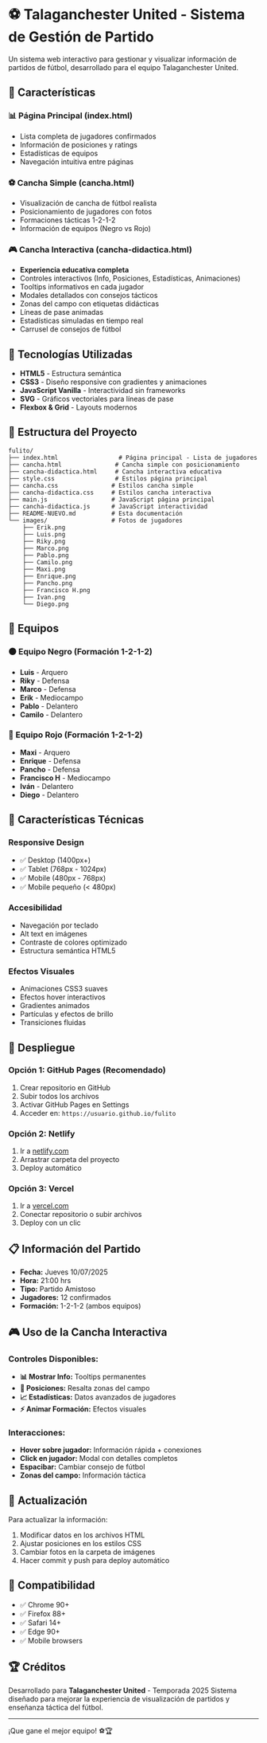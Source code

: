# ⚽ Talaganchester United - Sistema de Gestión de Partido

Un sistema web interactivo para gestionar y visualizar información de partidos de fútbol, desarrollado para el equipo Talaganchester United.

## 🌟 Características

### 📊 Página Principal (index.html)
- Lista completa de jugadores confirmados
- Información de posiciones y ratings
- Estadísticas de equipos
- Navegación intuitiva entre páginas

### ⚽ Cancha Simple (cancha.html)
- Visualización de cancha de fútbol realista
- Posicionamiento de jugadores con fotos
- Formaciones tácticas 1-2-1-2
- Información de equipos (Negro vs Rojo)

### 🎮 Cancha Interactiva (cancha-didactica.html)
- **Experiencia educativa completa**
- Controles interactivos (Info, Posiciones, Estadísticas, Animaciones)
- Tooltips informativos en cada jugador
- Modales detallados con consejos tácticos
- Zonas del campo con etiquetas didácticas
- Líneas de pase animadas
- Estadísticas simuladas en tiempo real
- Carrusel de consejos de fútbol

## 🚀 Tecnologías Utilizadas

- **HTML5** - Estructura semántica
- **CSS3** - Diseño responsive con gradientes y animaciones
- **JavaScript Vanilla** - Interactividad sin frameworks
- **SVG** - Gráficos vectoriales para líneas de pase
- **Flexbox & Grid** - Layouts modernos

## 📁 Estructura del Proyecto

```
fulito/
├── index.html                 # Página principal - Lista de jugadores
├── cancha.html               # Cancha simple con posicionamiento
├── cancha-didactica.html     # Cancha interactiva educativa
├── style.css                 # Estilos página principal
├── cancha.css               # Estilos cancha simple
├── cancha-didactica.css     # Estilos cancha interactiva
├── main.js                  # JavaScript página principal
├── cancha-didactica.js      # JavaScript interactividad
├── README-NUEVO.md          # Esta documentación
└── images/                  # Fotos de jugadores
    ├── Erik.png
    ├── Luis.png
    ├── Riky.png
    ├── Marco.png
    ├── Pablo.png
    ├── Camilo.png
    ├── Maxi.png
    ├── Enrique.png
    ├── Pancho.png
    ├── Francisco H.png
    ├── Ivan.png
    └── Diego.png
```

## 👥 Equipos

### ⚫ Equipo Negro (Formación 1-2-1-2)
- **Luis** - Arquero
- **Riky** - Defensa
- **Marco** - Defensa  
- **Erik** - Mediocampo
- **Pablo** - Delantero
- **Camilo** - Delantero

### 🔴 Equipo Rojo (Formación 1-2-1-2)
- **Maxi** - Arquero
- **Enrique** - Defensa
- **Pancho** - Defensa
- **Francisco H** - Mediocampo
- **Iván** - Delantero
- **Diego** - Delantero

## 🎯 Características Técnicas

### Responsive Design
- ✅ Desktop (1400px+)
- ✅ Tablet (768px - 1024px)
- ✅ Mobile (480px - 768px)
- ✅ Mobile pequeño (< 480px)

### Accesibilidad
- Navegación por teclado
- Alt text en imágenes
- Contraste de colores optimizado
- Estructura semántica HTML5

### Efectos Visuales
- Animaciones CSS3 suaves
- Efectos hover interactivos
- Gradientes animados
- Partículas y efectos de brillo
- Transiciones fluidas

## 🚀 Despliegue

### Opción 1: GitHub Pages (Recomendado)
1. Crear repositorio en GitHub
2. Subir todos los archivos
3. Activar GitHub Pages en Settings
4. Acceder en: `https://usuario.github.io/fulito`

### Opción 2: Netlify
1. Ir a [netlify.com](https://netlify.com)
2. Arrastrar carpeta del proyecto
3. Deploy automático

### Opción 3: Vercel
1. Ir a [vercel.com](https://vercel.com)
2. Conectar repositorio o subir archivos
3. Deploy con un clic

## 📋 Información del Partido

- **Fecha:** Jueves 10/07/2025
- **Hora:** 21:00 hrs
- **Tipo:** Partido Amistoso
- **Jugadores:** 12 confirmados
- **Formación:** 1-2-1-2 (ambos equipos)

## 🎮 Uso de la Cancha Interactiva

### Controles Disponibles:
- **📊 Mostrar Info:** Tooltips permanentes
- **📍 Posiciones:** Resalta zonas del campo
- **📈 Estadísticas:** Datos avanzados de jugadores
- **⚡ Animar Formación:** Efectos visuales

### Interacciones:
- **Hover sobre jugador:** Información rápida + conexiones
- **Click en jugador:** Modal con detalles completos
- **Espacibar:** Cambiar consejo de fútbol
- **Zonas del campo:** Información táctica

## 🔄 Actualización

Para actualizar la información:
1. Modificar datos en los archivos HTML
2. Ajustar posiciones en los estilos CSS
3. Cambiar fotos en la carpeta de imágenes
4. Hacer commit y push para deploy automático

## 📱 Compatibilidad

- ✅ Chrome 90+
- ✅ Firefox 88+
- ✅ Safari 14+
- ✅ Edge 90+
- ✅ Mobile browsers

## 🏆 Créditos

Desarrollado para **Talaganchester United** - Temporada 2025
Sistema diseñado para mejorar la experiencia de visualización de partidos y enseñanza táctica del fútbol.

---

¡Que gane el mejor equipo! ⚽🏆
